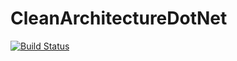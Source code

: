 # CleanArchitectureDotNet

[![Build Status](https://travis-ci.com/UOAS-SE20/CleanArchitectureDotNet.svg?branch=master)](https://travis-ci.com/UOAS-SE20/CleanArchitectureDotNet)
